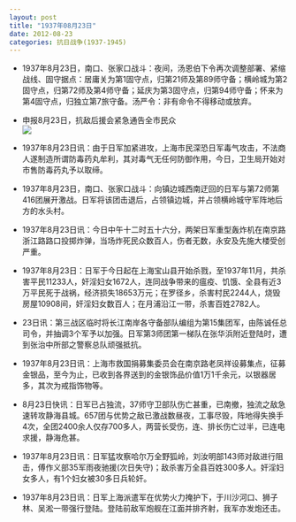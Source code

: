 ```yaml
---
layout: post
title: "1937年08月23日"
date: 2012-08-23
categories: 抗日战争(1937-1945)
---
```


<meta name="referrer" content="no-referrer" />

- 1937年8月23日，南口、张家口战斗：夜间，汤恩伯下令再次调整部署、紧缩战线、固守据点：居庸关为第1固守点，归第21师及第89师守备；横岭城为第2固守点，归第72师及第4师守备；延庆为第3固守点，归第94师守备；怀来为第4固守点，归独立第7旅守备。汤严令：非有命令不得移动或放弃。 

- 申报8月23日，抗敌后援会紧急通告全市民众 <br/><img src="https://ww3.sinaimg.cn/large/aca367d8jw1dw6tcmo5anj.jpg" />

- 1937年8月23日讯：由于日军加紧进攻，上海市民深恐日军毒气攻击，不法商人遂制造所谓防毒药丸牟利，其对毒气无任何防御作用，今日，卫生局开始对市售防毒药丸予以取缔。 

- 1937年8月23日，南口、张家口战斗：向镇边城西南迂回的日军与第72师第416团展开激战。日军将该团击退后，占领镇边城，并占领横岭城守军阵地后方的水头村。 

- 1937年8月23日讯：今日中午十二时五十六分，两架日军重型轰炸机在南京路浙江路路口投掷炸弹，当场炸死民众数百人，伤者无数，永安及先施大楼受创严重。 

- 1937年8月23日：日军于今日起在上海宝山县开始杀戮，至1937年11月，共杀害平民11233人，奸淫妇女1672人，连同战争带来的瘟疫、饥饿、全县有近3万平民死于战祸，经济损失18653万元；在罗径乡，杀害村民2244人，烧毁房屋10908间，奸淫妇女数百人；在月浦沿江一带，杀害百姓2782人。 

- 23日讯：第三战区临时将长江南岸各守备部队编组为第15集团军，由陈诚任总司令，并抽调3个军予以加强。日军第3师团第一梯队在张华浜附近登陆时，遭到张治中所部之警察总队顽强抵抗。 

- 1937年8月23日讯：上海市救国捐募集委员会在南京路老凤祥设募集点，征募金银品，至今为止，已收到各界送到的金银饰品价值1万1千余元，以银器居多，其次为戒指饰物等。 

- 8月23日快讯：日军已占独流，37师守卫部队伤亡甚重，已南撤，独流之敌急速转攻静海县城。657团与优势之敌已激战数昼夜，工事尽毁，阵地得失换手4次，全团2400余人仅存700多人，两营长受伤，连、排长伤亡过半，已连电求援，静海危甚。 

- 1937年8月23日讯：日军猛攻察哈尔万全野狐岭，刘汝明部143师对敌进行阻击，傅作义部35军雨夜驰援(次日失守)；敌杀害万全县百姓300多人。奸淫妇女多人，有1个妇女被30多日兵轮奸。 

- 1937年8月23日讯：日军上海派遣军在优势火力掩护下，于川沙河口、狮子林、吴淞一带强行登陆。登陆前敌军炮舰在江面并排齐射，我军亦发炮还击。 

